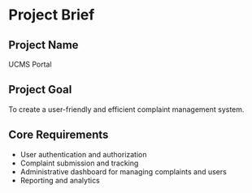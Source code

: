 # Project Brief

## Project Name
UCMS Portal

## Project Goal
To create a user-friendly and efficient complaint management system.

## Core Requirements
- User authentication and authorization
- Complaint submission and tracking
- Administrative dashboard for managing complaints and users
- Reporting and analytics
